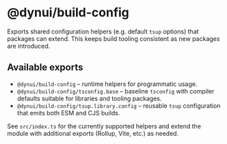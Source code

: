 # @dynui/build-config

Exports shared configuration helpers (e.g. default `tsup` options) that
packages can extend. This keeps build tooling consistent as new packages
are introduced.

## Available exports

- `@dynui/build-config` – runtime helpers for programmatic usage.
- `@dynui/build-config/tsconfig.base` – baseline `tsconfig` with compiler
  defaults suitable for libraries and tooling packages.
- `@dynui/build-config/tsup.library.config` – reusable `tsup`
  configuration that emits both ESM and CJS builds.

See `src/index.ts` for the currently supported helpers and extend the
module with additional exports (Rollup, Vite, etc.) as needed.
